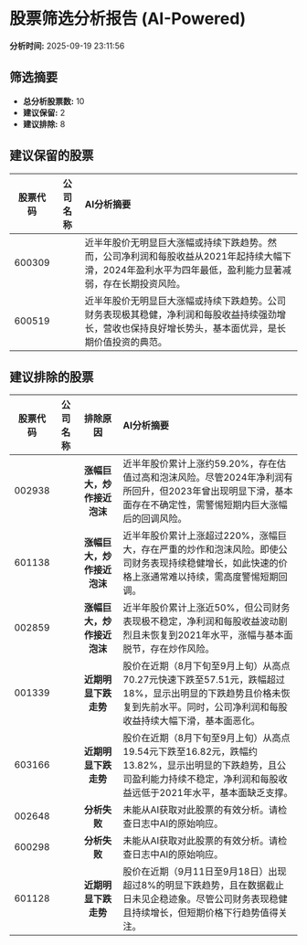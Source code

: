 # 股票筛选分析报告 (AI-Powered)

**分析时间:** 2025-09-19 23:11:56

## 筛选摘要

- **总分析股票数:** 10
- **建议保留:** 2
- **建议排除:** 8

## 建议保留的股票

| 股票代码 | 公司名称 | AI分析摘要 |
|:---:|:---:|:---|
| 600309 |  | 近半年股价无明显巨大涨幅或持续下跌趋势。然而，公司净利润和每股收益从2021年起持续大幅下滑，2024年盈利水平为四年最低，盈利能力显著减弱，存在长期投资风险。 |
| 600519 |  | 近半年股价无明显巨大涨幅或持续下跌趋势。公司财务表现极其稳健，净利润和每股收益持续强劲增长，营收也保持良好增长势头，基本面优异，是长期价值投资的典范。 |

## 建议排除的股票

| 股票代码 | 公司名称 | 排除原因 | AI分析摘要 |
|:---:|:---:|:---:|:---|
| 002938 |  | **涨幅巨大，炒作接近泡沫** | 近半年股价累计上涨约59.20%，存在估值过高和泡沫风险。尽管2024年净利润有所回升，但2023年曾出现明显下滑，基本面存在不确定性，需警惕短期内巨大涨幅后的回调风险。 |
| 601138 |  | **涨幅巨大，炒作接近泡沫** | 近半年股价累计上涨超过220%，涨幅巨大，存在严重的炒作和泡沫风险。即使公司财务表现持续稳健增长，如此快速的价格上涨通常难以持续，需高度警惕短期回调。 |
| 002859 |  | **涨幅巨大，炒作接近泡沫** | 近半年股价累计上涨近50%，但公司财务表现极不稳定，净利润和每股收益波动剧烈且未恢复到2021年水平，涨幅与基本面脱节，存在炒作风险。 |
| 001339 |  | **近期明显下跌走势** | 股价在近期（8月下旬至9月上旬）从高点70.27元快速下跌至57.51元，跌幅超过18%，显示出明显的下跌趋势且价格未恢复到先前水平。同时，公司净利润和每股收益持续大幅下滑，基本面恶化。 |
| 603166 |  | **近期明显下跌走势** | 股价在近期（8月下旬至9月上旬）从高点19.54元下跌至16.82元，跌幅约13.82%，显示出明显的下跌趋势，且公司盈利能力持续不稳定，净利润和每股收益远低于2021年水平，基本面缺乏支撑。 |
| 002648 |  | **分析失败** | 未能从AI获取对此股票的有效分析。请检查日志中AI的原始响应。 |
| 600298 |  | **分析失败** | 未能从AI获取对此股票的有效分析。请检查日志中AI的原始响应。 |
| 601128 |  | **近期明显下跌走势** | 股价在近期（9月11日至9月18日）出现超过8%的明显下跌趋势，且在数据截止日未见企稳迹象。尽管公司财务表现稳健且持续增长，但短期价格下行趋势值得关注。 |
